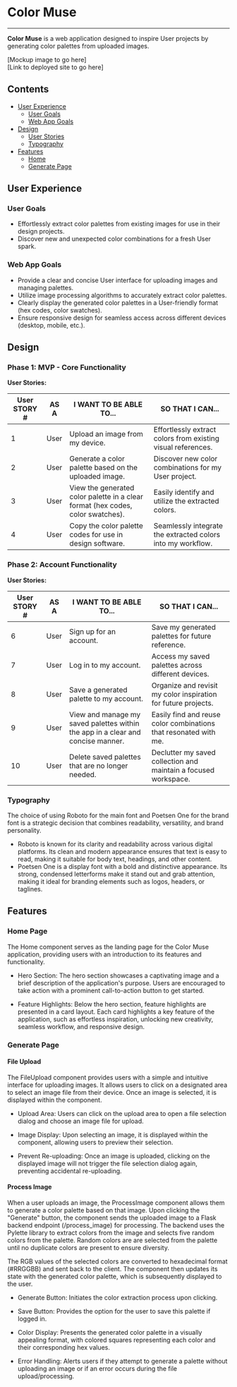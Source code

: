 # Color Muse
----------------
**Color Muse** is a web application designed to inspire User projects by generating color palettes from uploaded images.

[Mockup image to go here]
<br>
[Link to deployed site to go here]

## Contents

* [User Experience](#user-experience)
    * [User Goals](#user-goals)
    * [Web App Goals](#web-app-goals)
* [Design](#design)
    * [User Stories](#phase-1-mvp---core-functionality)
    * [Typography](#typography)
* [Features](#features)
    * [Home](#home-page)
    * [Generate Page](#generate-page)

## User Experience

### User Goals

* Effortlessly extract color palettes from existing images for use in their design projects.
* Discover new and unexpected color combinations for a fresh User spark.

###  Web App Goals

* Provide a clear and concise User interface for uploading images and managing palettes.
* Utilize image processing algorithms to accurately extract color palettes.
* Clearly display the generated color palettes in a User-friendly format (hex codes, color swatches).
* Ensure responsive design for seamless access across different devices (desktop, mobile, etc.).

## Design

### Phase 1: MVP - Core Functionality

**User Stories:**

| **User STORY #** | **AS A** | **I WANT TO BE ABLE TO...** | **SO THAT I CAN...** |
|---|---|---|---|
| 1 | User | Upload an image from my device. | Effortlessly extract colors from existing visual references. |
| 2 | User | Generate a color palette based on the uploaded image. | Discover new color combinations for my User project. |
| 3 | User | View the generated color palette in a clear format (hex codes, color swatches). | Easily identify and utilize the extracted colors. |
| 4 | User | Copy the color palette codes for use in design software. | Seamlessly integrate the extracted colors into my workflow. |


### **Phase 2: Account Functionality**

**User Stories:**

| **User STORY #** | **AS A** | **I WANT TO BE ABLE TO...** | **SO THAT I CAN...** |
|---|---|---|---|
| 6 | User | Sign up for an account. | Save my generated palettes for future reference. |
| 7 | User | Log in to my account. | Access my saved palettes across different devices. |
| 8 | User | Save a generated palette to my account. | Organize and revisit my color inspiration  for future projects. |
| 9 | User | View and manage my saved palettes within the app in a clear and concise manner. | Easily find and reuse color combinations that resonated with me. |
| 10 | User | Delete saved palettes that are no longer needed. | Declutter my saved collection and maintain a focused workspace. |

### Typography

The choice of using Roboto for the main font and Poetsen One for the brand font is a strategic decision that combines readability, versatility, and brand personality.
* Roboto is known for its clarity and readability across various digital platforms. Its clean and modern appearance ensures that text is easy to read, making it suitable for body text, headings, and other content.
* Poetsen One is a display font with a bold and distinctive appearance. Its strong, condensed letterforms make it stand out and grab attention, making it ideal for branding elements such as logos, headers, or taglines.

## Features

### Home Page

The Home component serves as the landing page for the Color Muse application, providing users with an introduction to its features and functionality.

* Hero Section: The hero section showcases a captivating image and a brief description of the application's purpose. Users are encouraged to take action with a prominent call-to-action button to get started.

* Feature Highlights: Below the hero section, feature highlights are presented in a card layout. Each card highlights a key feature of the application, such as effortless inspiration, unlocking new creativity, seamless workflow, and responsive design.

### Generate Page

#### File Upload

The FileUpload component provides users with a simple and intuitive interface for uploading images. It allows users to click on a designated area to select an image file from their device. Once an image is selected, it is displayed within the component.

* Upload Area: Users can click on the upload area to open a file selection dialog and choose an image file for upload.

* Image Display: Upon selecting an image, it is displayed within the component, allowing users to preview their selection.

* Prevent Re-uploading: Once an image is uploaded, clicking on the displayed image will not trigger the file selection dialog again, preventing accidental re-uploading.

#### Process Image

When a user uploads an image, the ProcessImage component allows them to generate a color palette based on that image. Upon clicking the "Generate" button, the component sends the uploaded image to a Flask backend endpoint (/process_image) for processing. The backend uses the Pylette library to extract colors from the image and selects five random colors from the palette. Random colors are are selected from the palette until no duplicate colors are present to ensure diversity.

The RGB values of the selected colors are converted to hexadecimal format (#RRGGBB) and sent back to the client. The component then updates its state with the generated color palette, which is subsequently displayed to the user.

* Generate Button: Initiates the color extraction process upon clicking.

* Save Button: Provides the option for the user to save this palette if logged in.

* Color Display: Presents the generated color palette in a visually appealing format, with colored squares representing each color and their corresponding hex values.

* Error Handling: Alerts users if they attempt to generate a palette without uploading an image or if an error occurs during the file upload/processing.

